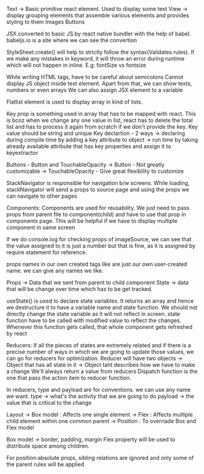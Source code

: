 Text -> Basic primitive react element. Used to display some text
View -> display grouping elements that assemble various elements and provides styling to them
Images
Buttons 

JSX converted to basic JS by react native bundler with the help of babel.
babeljs.io is a site where we can see the convertion

StyleSheet.create() will help to strictly follow the syntax(Validates rules). If we make any mistakes in keyword, it will throw an error during runtime which will not happen in inline. E.g: fontSize vs fontsize


While writing HTML tags, have to be careful about semicolons
Cannot display JS object inside text element. Apart from that, we can show texts, numbers or even arrays
We can also assign JSX element to a variable


Flatlist element is used to display array in kind of lists.

Key prop is something used in array that has to be mapped with react. This is bcoz when we change any one value in list, react has to delete the total list and has to process it again from scratch if we don't provide the key.
Key value should be string and unique
Key declartion - 2 ways
    -> declaring during compile time by adding a key attribute to object
    -> run time by taking already available attribute that has key properties and assign it to keyextractor



Buttons - Button and TouchableOpacity
        -> Button - Not greatly customizable
        -> TouchableOpacity - Give great flexibility to customize


StackNavigator is responsible for navigation b/w screens. While loading, stackNavigator will send a props to source page and using the props we can navigate to other pages


Components:
Components are used for reusability.
We just need to pass props from parent file to component(child) and have to use that prop in components page.
This will be helpful if we have to display multiple component in same screen

If we do console.log for checking props of imageSource, we can see that the value assigned to it is just a number but that is fine, as it is assigned by require statement for reference.

props names in our own created tags like <ImageScreen> are just our own user-created name. we can give any names we like.

Props -> Data that we sent from parent to child component
State -> data that will be change over time which has to be get tracked.

useState() is used to declare state variables. It returns an array and hence we destructure it to have a variable name and state function.
We should not directly change the state variable as it will not reflect in screen. state function have to be called with modified value to reflect the changes. Whenever this function gets called, that whole component gets refreshed by react

Reducers:
If all the pieces of states are extremely related and if there is a precise number of ways in which we are going to update those values, we can go for reducers for optimization.
Reducer will have two objects
    -> Object that has all state in it
    -> Object taht describes how we have to make a change
We'll always return a value from reducers
Dispatch function is the one that pass the action item to reducer function.

In reducers, type and payload are for conventions. we can use any name we want.
type -> what's the activity that we are going to do
payload -> the value that is critical to the change


Layout
 -> Box model : Affects one single element 
 -> Flex : Affects multiple child element within one common parent
 -> Position : To overriade Box and Flex model

 Box model -> border, padding, margin
 Flex property will be used to distribute space among children. 

 For position:absolute props, sibling relations are ignored and only some of the parent rules will be applied